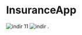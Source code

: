 # InsuranceApp

![indir 11](https://user-images.githubusercontent.com/79102666/141742606-fe725351-57df-490d-a3b6-02edb9ab5bb0.png)
![indir](https://user-images.githubusercontent.com/79102666/141742454-d904e677-50df-4dd8-a13a-af9d536d6b9d.png)
.
